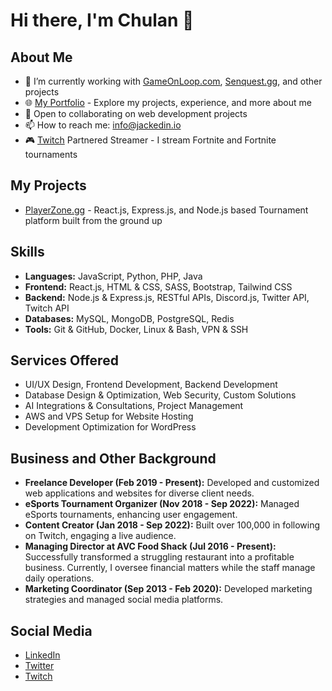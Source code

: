 # Hi there, I'm Chulan 👋

## About Me
- 🔭 I’m currently working with [GameOnLoop.com](https://gameonloop.com), [Senquest.gg](https://senquest.gg), and other projects
- 🌐 [My Portfolio](https://chulanm.com) - Explore my projects, experience, and more about me
- 👯 Open to collaborating on web development projects
- 📫 How to reach me: info@jackedin.io
- 🎮 [Twitch](https://www.twitch.tv/jackriper) Partnered Streamer - I stream Fortnite and Fortnite tournaments

## My Projects
- [PlayerZone.gg](https://PlayerZone.gg) - React.js, Express.js, and Node.js based Tournament platform built from the ground up

## Skills
- **Languages:** JavaScript, Python, PHP, Java
- **Frontend:** React.js, HTML & CSS, SASS, Bootstrap, Tailwind CSS
- **Backend:** Node.js & Express.js, RESTful APIs, Discord.js, Twitter API, Twitch API
- **Databases:** MySQL, MongoDB, PostgreSQL, Redis
- **Tools:** Git & GitHub, Docker, Linux & Bash, VPN & SSH

## Services Offered
- UI/UX Design, Frontend Development, Backend Development
- Database Design & Optimization, Web Security, Custom Solutions
- AI Integrations & Consultations, Project Management
- AWS and VPS Setup for Website Hosting
- Development Optimization for WordPress

## Business and Other Background
- **Freelance Developer (Feb 2019 - Present):** Developed and customized web applications and websites for diverse client needs.
- **eSports Tournament Organizer (Nov 2018 - Sep 2022):** Managed eSports tournaments, enhancing user engagement.
- **Content Creator (Jan 2018 - Sep 2022):** Built over 100,000 in following on Twitch, engaging a live audience.
- **Managing Director at AVC Food Shack (Jul 2016 - Present):** Successfully transformed a struggling restaurant into a profitable business. Currently, I oversee financial matters while the staff manage daily operations.
- **Marketing Coordinator (Sep 2013 - Feb 2020):** Developed marketing strategies and managed social media platforms.

## Social Media
- [LinkedIn](https://www.linkedin.com/in/chulan91)
- [Twitter](https://twitter.com/chulan91)
- [Twitch](https://www.twitch.tv/jackriper)
